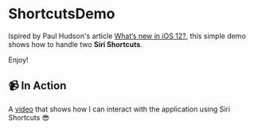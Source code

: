 # ShortcutsDemo

Ispired by Paul Hudson's article [What’s new in iOS 12?](https://www.hackingwithswift.com/articles/121/whats-new-in-ios-12),
this simple demo shows how to handle two **Siri Shortcuts**.

Enjoy!

## 📹 In Action

A [video](https://vimeo.com/273785916) that shows how I can interact with the application using Siri Shortcuts 😎
